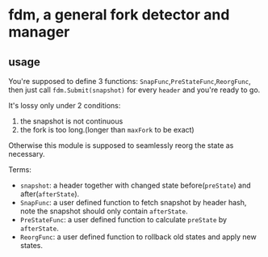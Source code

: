 # fdm, a general fork detector and manager

## usage

You're supposed to define 3 functions: `SnapFunc`,`PreStateFunc`,`ReorgFunc`, then just call `fdm.Submit(snapshot)` for every `header` and you're ready to go.

It's lossy only under 2 conditions:
1. the snapshot is not continuous
2. the fork is too long.(longer than `maxFork` to be exact)

Otherwise this module is supposed to seamlessly reorg the state as necessary.

Terms:

- `snapshot`: a header together with changed state before(`preState`) and after(`afterState`).
- `SnapFunc`: a user defined function to fetch snapshot by header hash, note the snapshot should only contain `afterState`.
- `PreStateFunc`: a user defined function to calculate `preState` by `afterState`.
- `ReorgFunc`: a user defined function to rollback old states and apply new states.